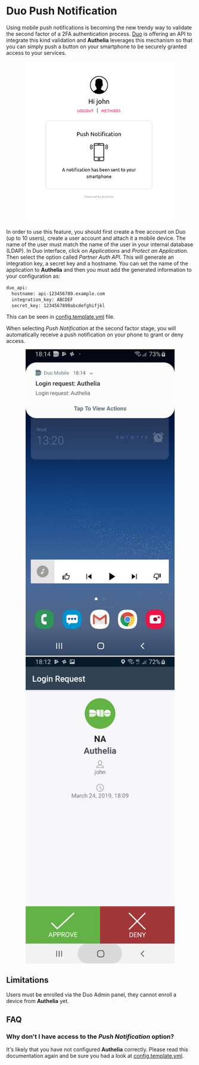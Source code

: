 # Duo Push Notification

Using mobile push notifications is becoming the new trendy way to validate
the second factor of a 2FA authentication process. [Duo](https://duo.com/)
is offering an API to integrate this kind validation and **Authelia** leverages
this mechanism so that you can simply push a button on your smartphone to be
securely granted access to your services.

<p align="center">
  <img src="../../docs/images/2FA-PUSH.png" width="400">
</p>

In order to use this feature, you should first create a free account on Duo
(up to 10 users), create a user account and attach it a mobile device. The name
of the user must match the name of the user in your internal database (LDAP).
In Duo interface, click on *Applications* and *Protect an Application*. Then
select the option called *Partner Auth API*. This will generate an integration key,
a secret key and a hostname. You can set the name of the application to
**Authelia** and then you must add the generated information to your configuration
as:

    duo_api:
      hostname: api-123456789.example.com
      integration_key: ABCDEF
      secret_key: 1234567890abcdefghifjkl

This can be seen in [config.template.yml](../../config.template.yml) file.

When selecting *Push Notification* at the second factor stage, you will
automatically receive a push notification on your phone to grant or deny access.

<p align="center">
  <img src="../../docs/images/duo-push-1.jpg" width="400">
  <img src="../../docs/images/duo-push-2.png" width="400">
</p>

## Limitations

Users must be enrolled via the Duo Admin panel, they cannot enroll a device from
**Authelia** yet.


## FAQ

### Why don't I have access to the *Push Notification* option?

It's likely that you have not configured **Authelia** correctly. Please read this
documentation again and be sure you had a look at [config.template.yml](../../config.template.yml).